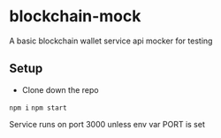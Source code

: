 # blockchain-mock
A basic blockchain wallet service api mocker for testing


## Setup

- Clone down the repo

`npm i`
`npm start`

Service runs on port 3000 unless env var PORT is set